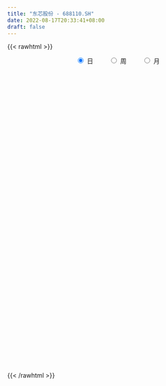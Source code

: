 ```yaml
---
title: "东芯股份 - 688110.SH"
date: 2022-08-17T20:33:41+08:00
draft: false
---
```

{{< rawhtml >}}
    <div style="text-align: center">
        <label style="padding: 1rem;"><input style="margin-right: .5rem" type="radio" name="period" value="D" checked onclick="period_change(this)">日</label>
        <label style="padding: 1rem;"><input style="margin-right: .5rem" type="radio" name="period" value="W" onclick="period_change(this)">周</label>
        <label style="padding: 1rem;"><input style="margin-right: .5rem" type="radio" name="period" value="M" onclick="period_change(this)">月</label>
    </div>
    <div id="chart" style="height: 700px;"></div> 
    <script type="text/javascript">
        const D_v = [631826.97,385174.94,328120.13,230292.98,174534.48,191096.89,97516.65,81701.58,95306.47,126074.34,93712.76,86096.55,62715.31,62239.72,64894.26,101977.08,68379.27,88574.88,54163.18,49659.93,41027.29,39864.22,48251.6,46298.62,49270.42,55874.49,47631.75,45659.91,55079.59,31940.09,31321.51,60303.04,29214.27,39940.38,39917.88,41265.6,40841.15,34895.72,32346.02,62085.89,32681.93,41271.04,35516.02,49714.42,36908.75,30422.12,77752.92,88193.91,88022.48,50972.21,48168.97,38821.99,34575.78,41113.65,90127.86,58801.35,124249.83,102082.5,111621.96,60761.47,43423.56,75013.79,74821.22,72215.8,41804.63,47387.5,54438.96,25985.67,36545.69,32066.31,25108.98,44286.5,40625.79,27455.06,31702.33,21495.69,30545.97,35298.26,43757.07,30878.49,24205.41,33311.06,25244.37,26717.06,19360.69,20384.98,21572.21,17899.8,34236.77,31607.44,31270.45,22809.73,77042.98,67820.04,38233.54,31237.79,40562.92,66002.24,37782.79,26747.47,28666.58,32084.28,24922.89,28457.12,21584.54,39329.6,43543.98,35484.44,22754.47,25610.37,20763.98,42095.51,46163.71,68161.29,86629.58,62950.89,65365.89,52099.95,53935.89,47453.13,48864.9,42416.53,45116.87,39815.65,38622.82,37491.49,41583.15,48692.73,45463.53,37755.53,72819.06,76327.72,58369.43,51845.46,59948.98,43394.18,52816.28,27125.06,36433.51,35169.68,62904.88,24978.73,23488.39,25589.75,24247.95,23467.55,28724.21,46291.26,37983.27,19810.49,21939.32,16830.73,30043.92,30679.3,28193.44,38010.98,50068.66,51911.88,131648.83,107489.18,97180.8,65688.32,92501.3,81265.19,48869.12,39877.51,32987.74]
const D_histogram = [0.0,0.089982906,0.3227024716,0.3288176586,0.2786236239,0.0732405365,-0.0605446454,-0.1895274846,-0.2674635387,-0.2014956413,-0.2391452466,-0.3487942299,-0.3776890437,-0.453786897,-0.4536153449,-0.312717283,-0.2345158547,-0.2642704177,-0.2408267409,-0.2657679345,-0.2814702082,-0.3186349882,-0.2517057835,-0.2577607843,-0.2008041172,-0.0609323289,0.0043765866,-0.0251550031,-0.1284797721,-0.1983188996,-0.2188060722,-0.3759045299,-0.444248422,-0.4995925114,-0.5331760256,-0.4576091011,-0.3127180956,-0.1714639056,-0.098215429,-0.1445978826,-0.18406777,-0.1075881852,-0.0030409933,0.1110721187,0.2064386881,0.275651026,0.343359208,0.5149208593,0.5244286423,0.5040608209,0.5191314219,0.5333810791,0.4940993797,0.4145402025,0.4265571267,0.3903472282,0.462126171,0.5367857737,0.5187689659,0.4449791772,0.2905845253,0.0012021927,-0.0219397314,-0.0109612763,-0.018714306,0.0062754009,-0.0803628947,-0.1199234854,-0.2048488945,-0.261596963,-0.2709477181,-0.3535058208,-0.3510945295,-0.3292137951,-0.252130659,-0.1739081974,-0.0903795113,-0.0472646565,-0.1867097575,-0.2420295953,-0.3611469642,-0.391930372,-0.3795188213,-0.2728105944,-0.2147175073,-0.1851841626,-0.1982901613,-0.2069883909,-0.4034491637,-0.5627877768,-0.5398901055,-0.506124692,-0.1853663457,0.1297646067,0.362011662,0.5146307614,0.6400759397,0.6689783411,0.7051673586,0.7015758738,0.6767453922,0.6517636436,0.5741806827,0.5321188478,0.5031022848,0.5336908008,0.422043807,0.3078237575,0.1870661516,0.086622006,0.0524793874,0.0864523716,0.1713517599,0.3203439651,0.5316002386,0.6406847156,0.6377079464,0.4547059124,0.3550483639,0.221423428,0.0442906143,-0.0634972475,-0.0754390014,-0.0845823985,-0.0964051605,-0.1416148096,-0.2369668111,-0.1737754147,-0.1226186444,-0.0916180206,0.0248883886,0.0126872315,0.0518897406,0.0139240692,-0.122142943,-0.2165602332,-0.2430531213,-0.2480039008,-0.2347986651,-0.2071797942,-0.3629553496,-0.4574834386,-0.4661433049,-0.4437169456,-0.4045233549,-0.3687165235,-0.3143711153,-0.2396894441,-0.2583764719,-0.2836007398,-0.2624523175,-0.233170497,-0.1449111879,-0.1484267929,-0.1202359949,-0.1461281406,-0.1033961541,-0.0043400723,0.2754457563,0.5013288169,0.6785283438,0.7295008867,0.7276545351,0.5922232617,0.501981373,0.3989774623,0.2982084381]
const D_fast = [0.0,0.1124786325,0.425873816,0.5141934176,0.5336552889,0.3465823357,0.1976609924,0.021296282,-0.1235056567,-0.1079116696,-0.2053475866,-0.4021951274,-0.5255122021,-0.7150567797,-0.8282890638,-0.7655703227,-0.745997858,-0.8418200255,-0.8785830339,-0.9699662111,-1.0560360369,-1.1728595639,-1.168856805,-1.2393520019,-1.2325963641,-1.107957658,-1.0415545959,-1.0773749364,-1.2128196483,-1.3322385008,-1.4074271914,-1.6585017816,-1.8379077792,-2.0181499964,-2.1850275171,-2.2238628678,-2.1571513863,-2.0587631727,-2.0100685532,-2.0926004776,-2.1780873074,-2.1285047689,-2.0247178254,-1.8828366836,-1.7358604423,-1.5977353478,-1.4441873639,-1.1438954977,-1.0032805541,-0.8976331703,-0.7527797139,-0.6051847869,-0.5209416413,-0.4968657679,-0.378209562,-0.3168326535,-0.1295221679,0.0793338782,0.1910093118,0.2284643175,0.1467157969,-0.1423659875,-0.1709928444,-0.1627547084,-0.1751863146,-0.1486277575,-0.2553567767,-0.3248982388,-0.4610358716,-0.5831831808,-0.6602708654,-0.8312054233,-0.9165677644,-0.9769904788,-0.9629400074,-0.9281945952,-0.8672607869,-0.8359620962,-1.0220846366,-1.1379118732,-1.3473159831,-1.4760819839,-1.5585501386,-1.5200445602,-1.51563085,-1.5323935459,-1.595072085,-1.6555174123,-1.952840476,-2.2528760334,-2.3649508884,-2.457716648,-2.1832998881,-1.835727784,-1.5129778132,-1.2317010234,-0.9462368602,-0.7500898735,-0.5376090164,-0.3658065328,-0.2214506663,-0.083491504,-0.0175292943,0.0734385828,0.170197591,0.3342088072,0.3280727652,0.2908086551,0.216817587,0.138028943,0.1170061712,0.1725922484,0.3003295766,0.5294077731,0.8735641063,1.1428197621,1.2992699795,1.2299444236,1.2190489661,1.1407798872,0.974719727,0.8510575534,0.8202560492,0.7899670524,0.7540430003,0.6734296488,0.5188359445,0.5385834873,0.5590855964,0.567181715,0.6899102215,0.6808808722,0.7330558164,0.6985711623,0.5319684144,0.3834110659,0.2961548975,0.2292031427,0.1837087122,0.1595326346,-0.0869817582,-0.2958807069,-0.4210763994,-0.5095792765,-0.5715165246,-0.6278888241,-0.6521361946,-0.6373768844,-0.7206580302,-0.8167824831,-0.8612471401,-0.8902579439,-0.8382264318,-0.878848735,-0.8807169358,-0.9431411166,-0.9262581686,-0.8282871049,-0.4796398372,-0.1284245724,0.2184070405,0.4517548051,0.6318220873,0.6444466293,0.6797000839,0.6764405387,0.650223624]
const D_slow = [0.0,0.0224957265,0.1031713444,0.185375759,0.255031665,0.2733417991,0.2582056378,0.2108237666,0.143957882,0.0935839717,0.03379766,-0.0534008975,-0.1478231584,-0.2612698827,-0.3746737189,-0.4528530396,-0.5114820033,-0.5775496077,-0.637756293,-0.7041982766,-0.7745658287,-0.8542245757,-0.9171510216,-0.9815912176,-1.0317922469,-1.0470253291,-1.0459311825,-1.0522199333,-1.0843398763,-1.1339196012,-1.1886211192,-1.2825972517,-1.3936593572,-1.518557485,-1.6518514914,-1.7662537667,-1.8444332906,-1.887299267,-1.9118531243,-1.9480025949,-1.9940195374,-2.0209165837,-2.0216768321,-1.9939088024,-1.9422991304,-1.8733863738,-1.7875465719,-1.658816357,-1.5277091964,-1.4016939912,-1.2719111357,-1.138565866,-1.015041021,-0.9114059704,-0.8047666887,-0.7071798817,-0.5916483389,-0.4574518955,-0.327759654,-0.2165148597,-0.1438687284,-0.1435681802,-0.1490531131,-0.1517934321,-0.1564720086,-0.1549031584,-0.1749938821,-0.2049747534,-0.256186977,-0.3215862178,-0.3893231473,-0.4776996025,-0.5654732349,-0.6477766837,-0.7108093484,-0.7542863978,-0.7768812756,-0.7886974397,-0.8353748791,-0.8958822779,-0.9861690189,-1.0841516119,-1.1790313173,-1.2472339659,-1.3009133427,-1.3472093833,-1.3967819237,-1.4485290214,-1.5493913123,-1.6900882565,-1.8250607829,-1.9515919559,-1.9979335424,-1.9654923907,-1.8749894752,-1.7463317848,-1.5863127999,-1.4190682146,-1.242776375,-1.0673824065,-0.8981960585,-0.7352551476,-0.5917099769,-0.458680265,-0.3329046938,-0.1994819936,-0.0939710418,-0.0170151024,0.0297514355,0.051406937,0.0645267838,0.0861398767,0.1289778167,0.209063808,0.3419638676,0.5021350465,0.6615620331,0.7752385112,0.8640006022,0.9193564592,0.9304291128,0.9145548009,0.8956950505,0.8745494509,0.8504481608,0.8150444584,0.7558027556,0.7123589019,0.6817042408,0.6587997357,0.6650218328,0.6681936407,0.6811660758,0.6846470931,0.6541113574,0.5999712991,0.5392080188,0.4772070436,0.4185073773,0.3667124288,0.2759735914,0.1616027317,0.0450669055,-0.0658623309,-0.1669931697,-0.2591723005,-0.3377650794,-0.3976874404,-0.4622815583,-0.5331817433,-0.5987948227,-0.6570874469,-0.6933152439,-0.7304219421,-0.7604809408,-0.797012976,-0.8228620145,-0.8239470326,-0.7550855935,-0.6297533893,-0.4601213033,-0.2777460816,-0.0958324478,0.0522233676,0.1777187108,0.2774630764,0.3520151859]
const D_data = [['2021-12-10', 50.0, 46.75, 44.7, 52.14],['2021-12-13', 48.1, 48.16, 47.12, 50.77],['2021-12-14', 47.4, 51.0, 46.5, 51.73],['2021-12-15', 51.0, 49.09, 49.05, 52.67],['2021-12-16', 48.78, 48.54, 48.05, 50.48],['2021-12-17', 48.54, 46.08, 45.8, 48.99],['2021-12-20', 45.2, 46.1, 45.15, 46.64],['2021-12-21', 46.0, 45.38, 44.75, 46.39],['2021-12-22', 45.76, 45.3, 45.3, 46.8],['2021-12-23', 45.64, 46.9, 44.88, 47.39],['2021-12-24', 46.97, 45.51, 45.51, 47.3],['2021-12-27', 45.0, 43.97, 43.88, 46.13],['2021-12-28', 44.15, 44.3, 43.45, 44.72],['2021-12-29', 44.29, 43.06, 43.01, 44.29],['2021-12-30', 43.05, 43.4, 42.98, 44.26],['2021-12-31', 44.28, 45.18, 43.65, 46.42],['2022-01-04', 45.47, 44.7, 44.38, 45.7],['2022-01-05', 44.9, 43.2, 42.5, 45.35],['2022-01-06', 42.81, 43.56, 42.6, 43.85],['2022-01-07', 43.21, 42.65, 42.64, 43.77],['2022-01-10', 42.9, 42.33, 41.37, 42.9],['2022-01-11', 42.02, 41.56, 41.46, 42.58],['2022-01-12', 41.75, 42.59, 41.7, 42.67],['2022-01-13', 42.25, 41.5, 41.46, 42.41],['2022-01-14', 41.6, 42.1, 41.48, 42.76],['2022-01-17', 42.3, 43.42, 42.0, 43.45],['2022-01-18', 43.29, 42.87, 42.66, 43.78],['2022-01-19', 42.0, 41.62, 41.49, 42.71],['2022-01-20', 41.73, 40.12, 40.0, 41.94],['2022-01-21', 40.2, 39.78, 39.51, 40.35],['2022-01-24', 39.95, 39.82, 39.6, 40.37],['2022-01-25', 39.63, 37.21, 37.21, 39.9],['2022-01-26', 37.2, 37.19, 36.9, 37.74],['2022-01-27', 37.63, 36.43, 36.35, 38.08],['2022-01-28', 36.9, 35.82, 35.6, 36.95],['2022-02-07', 37.2, 36.66, 36.31, 37.5],['2022-02-08', 36.68, 37.56, 36.27, 37.59],['2022-02-09', 37.56, 37.83, 37.06, 37.96],['2022-02-10', 37.91, 37.18, 37.09, 38.23],['2022-02-11', 36.76, 35.38, 35.1, 36.89],['2022-02-14', 34.7, 34.82, 34.53, 35.26],['2022-02-15', 34.93, 35.97, 34.91, 36.19],['2022-02-16', 36.3, 36.48, 35.9, 36.66],['2022-02-17', 36.05, 36.95, 36.05, 37.77],['2022-02-18', 36.6, 37.13, 36.57, 37.49],['2022-02-21', 36.81, 37.17, 36.66, 37.4],['2022-02-22', 36.65, 37.51, 35.7, 39.0],['2022-02-23', 37.7, 39.56, 37.7, 39.69],['2022-02-24', 39.58, 38.21, 37.62, 39.78],['2022-02-25', 39.1, 38.01, 38.01, 39.5],['2022-02-28', 37.9, 38.66, 37.8, 39.48],['2022-03-01', 38.9, 38.98, 38.08, 39.13],['2022-03-02', 38.5, 38.5, 38.03, 38.97],['2022-03-03', 38.8, 37.9, 37.7, 39.14],['2022-03-04', 37.27, 39.08, 37.25, 40.56],['2022-03-07', 39.2, 38.63, 38.3, 39.77],['2022-03-08', 38.33, 40.33, 38.2, 41.22],['2022-03-09', 40.33, 41.09, 39.16, 41.39],['2022-03-10', 42.2, 40.45, 40.19, 42.5],['2022-03-11', 39.86, 39.85, 39.15, 40.38],['2022-03-14', 39.48, 38.49, 38.49, 39.6],['2022-03-15', 38.19, 35.69, 35.63, 38.36],['2022-03-16', 36.77, 38.15, 35.44, 38.47],['2022-03-17', 38.5, 38.51, 38.37, 39.65],['2022-03-18', 38.6, 38.25, 38.01, 39.08],['2022-03-21', 38.09, 38.68, 37.61, 38.85],['2022-03-22', 38.35, 37.06, 36.96, 38.5],['2022-03-23', 37.17, 37.2, 36.96, 37.63],['2022-03-24', 36.75, 36.13, 35.95, 37.0],['2022-03-25', 36.45, 35.87, 35.8, 36.86],['2022-03-28', 35.46, 36.02, 35.12, 36.46],['2022-03-29', 36.26, 34.54, 34.44, 36.34],['2022-03-30', 34.8, 35.03, 34.44, 35.18],['2022-03-31', 34.88, 34.98, 34.78, 35.35],['2022-04-01', 34.5, 35.61, 34.5, 36.33],['2022-04-06', 35.15, 35.77, 35.11, 35.99],['2022-04-07', 35.71, 36.06, 35.23, 36.41],['2022-04-08', 35.95, 35.73, 35.4, 36.64],['2022-04-11', 35.33, 32.97, 32.95, 35.58],['2022-04-12', 32.81, 33.2, 31.77, 33.27],['2022-04-13', 33.0, 31.55, 31.41, 33.03],['2022-04-14', 31.77, 31.8, 30.92, 32.36],['2022-04-15', 31.2, 31.82, 30.9, 32.09],['2022-04-18', 32.2, 32.89, 31.93, 33.07],['2022-04-19', 32.6, 32.35, 32.22, 32.85],['2022-04-20', 32.29, 31.88, 31.5, 32.65],['2022-04-21', 31.46, 31.04, 30.9, 32.42],['2022-04-22', 30.42, 30.67, 30.42, 31.41],['2022-04-25', 30.4, 27.3, 27.3, 30.4],['2022-04-26', 27.13, 26.18, 25.93, 27.86],['2022-04-27', 25.66, 27.4, 25.3, 27.4],['2022-04-28', 27.4, 27.0, 26.44, 27.46],['2022-04-29', 32.32, 31.0, 29.4, 32.4],['2022-05-05', 30.8, 32.35, 30.8, 33.13],['2022-05-06', 31.5, 32.72, 31.31, 32.77],['2022-05-09', 32.5, 32.86, 32.02, 32.97],['2022-05-10', 32.1, 33.5, 31.9, 34.06],['2022-05-11', 33.5, 33.02, 33.01, 34.95],['2022-05-12', 32.55, 33.65, 32.53, 34.05],['2022-05-13', 33.82, 33.64, 33.31, 34.18],['2022-05-16', 34.13, 33.71, 33.56, 34.58],['2022-05-17', 33.51, 33.99, 33.45, 34.24],['2022-05-18', 33.86, 33.45, 33.42, 34.24],['2022-05-19', 32.78, 33.94, 32.77, 34.23],['2022-05-20', 33.89, 34.27, 33.89, 34.44],['2022-05-23', 34.6, 35.4, 33.92, 35.74],['2022-05-24', 35.2, 33.76, 33.76, 35.2],['2022-05-25', 33.76, 33.4, 32.74, 34.16],['2022-05-26', 33.1, 32.88, 32.52, 33.42],['2022-05-27', 33.05, 32.65, 32.56, 34.05],['2022-05-30', 32.71, 33.18, 32.57, 33.65],['2022-05-31', 32.88, 34.1, 32.36, 34.45],['2022-06-01', 34.03, 35.18, 33.98, 35.5],['2022-06-02', 34.92, 36.84, 34.68, 37.37],['2022-06-06', 37.36, 38.98, 37.11, 40.2],['2022-06-07', 38.85, 39.1, 38.2, 39.79],['2022-06-08', 38.96, 38.58, 37.83, 40.38],['2022-06-09', 38.58, 36.36, 36.2, 38.85],['2022-06-10', 36.1, 37.08, 35.72, 37.15],['2022-06-13', 36.65, 36.38, 36.07, 37.5],['2022-06-14', 36.14, 35.23, 34.42, 36.38],['2022-06-15', 35.4, 35.45, 35.4, 36.68],['2022-06-16', 35.79, 36.4, 35.5, 37.03],['2022-06-17', 36.12, 36.44, 35.8, 37.08],['2022-06-20', 36.56, 36.4, 36.15, 37.12],['2022-06-21', 36.43, 35.85, 35.3, 36.77],['2022-06-22', 35.7, 34.8, 34.8, 36.08],['2022-06-23', 34.95, 36.64, 34.79, 36.68],['2022-06-24', 36.93, 36.78, 36.5, 37.66],['2022-06-27', 37.04, 36.76, 36.27, 37.28],['2022-06-28', 36.8, 38.3, 35.79, 38.79],['2022-06-29', 38.0, 37.08, 36.9, 39.07],['2022-06-30', 36.99, 37.92, 36.98, 38.39],['2022-07-01', 37.99, 37.08, 36.91, 38.6],['2022-07-04', 36.34, 35.43, 34.75, 36.47],['2022-07-05', 35.71, 35.28, 34.48, 36.26],['2022-07-06', 35.12, 35.7, 35.07, 36.97],['2022-07-07', 35.81, 35.76, 35.0, 36.09],['2022-07-08', 36.08, 35.88, 35.81, 36.86],['2022-07-11', 35.7, 36.05, 35.06, 36.24],['2022-07-12', 35.92, 33.22, 33.18, 36.08],['2022-07-13', 33.44, 33.01, 32.85, 33.6],['2022-07-14', 33.01, 33.45, 32.71, 33.93],['2022-07-15', 33.1, 33.51, 33.1, 34.44],['2022-07-18', 33.64, 33.53, 33.02, 34.0],['2022-07-19', 33.44, 33.35, 32.93, 33.75],['2022-07-20', 33.62, 33.51, 33.37, 34.23],['2022-07-21', 33.43, 33.84, 32.93, 34.77],['2022-07-22', 33.65, 32.56, 32.4, 33.8],['2022-07-25', 32.29, 32.07, 31.91, 32.98],['2022-07-26', 32.17, 32.34, 31.3, 32.37],['2022-07-27', 32.2, 32.29, 31.94, 32.51],['2022-07-28', 32.5, 33.1, 32.5, 33.42],['2022-07-29', 32.97, 31.96, 31.81, 33.32],['2022-08-01', 31.78, 32.21, 30.75, 32.33],['2022-08-02', 31.91, 31.32, 30.68, 32.07],['2022-08-03', 31.49, 32.01, 31.36, 33.15],['2022-08-04', 32.42, 32.94, 32.39, 33.57],['2022-08-05', 33.26, 36.23, 33.17, 36.77],['2022-08-08', 36.49, 37.14, 35.9, 37.45],['2022-08-09', 36.6, 38.02, 36.43, 38.12],['2022-08-10', 37.4, 37.57, 36.97, 38.22],['2022-08-11', 37.99, 37.6, 37.51, 38.95],['2022-08-12', 37.47, 36.08, 36.08, 38.18],['2022-08-15', 36.07, 36.49, 35.7, 36.89],['2022-08-16', 36.45, 36.2, 35.91, 37.2],['2022-08-17', 36.17, 36.0, 35.67, 36.5]]
const W_v = [631826.97,1309219.4199999999,494311.7999999999,377922.92,260777.26,224712.15,236185.83,200697.08,211434.38,196092.16,335363.64,252808.25,457517.11,307279.0,196424.13,169178.66,87339.92,157396.4,105934.74,196967.37,106053.58,202333.21,135715.41,166722.86,177184.49,320982.2,223667.08,211853.72,297117.2,219718.01,172131.43,160714.24,119303.76,299833.79,444124.79,121734.37]
const W_histogram = [0.0,-0.0427578348,-0.1035947955,-0.1570218753,-0.3430448253,-0.4752838246,-0.6787538957,-1.0193179365,-1.2009954833,-1.1310642214,-0.9600387881,-0.720301444,-0.4675678194,-0.3701192739,-0.4240430224,-0.4337572932,-0.3900133487,-0.5713522264,-0.7068235933,-0.7103833238,-0.5407511292,-0.321279641,-0.0998497685,-0.0321623041,0.3064680398,0.5443902945,0.6493180726,0.726448385,0.7779040566,0.713070473,0.5024558223,0.3009850751,0.1374571554,0.3167621988,0.4187527959,0.4704504943]
const W_fast = [0.0,-0.0534472934,-0.1401829531,-0.2328655017,-0.5046496581,-0.7557096135,-1.1288681585,-1.7242616834,-2.2061881011,-2.4190228945,-2.4880071583,-2.4283451751,-2.2925035054,-2.2875847783,-2.4475192825,-2.5656728765,-2.6194322692,-2.9436092035,-3.2557864688,-3.4369420302,-3.4024976179,-3.26334604,-3.0668786095,-3.0072317212,-2.5919843674,-2.217964539,-1.9507072428,-1.6919648342,-1.4460331484,-1.3325991137,-1.4175998089,-1.5438242873,-1.6729879181,-1.414492325,-1.207813529,-1.0385032069]
const W_slow = [0.0,-0.0106894587,-0.0365881576,-0.0758436264,-0.1616048327,-0.2804257889,-0.4501142628,-0.7049437469,-1.0051926178,-1.2879586731,-1.5279683701,-1.7080437311,-1.824935686,-1.9174655044,-2.0234762601,-2.1319155833,-2.2294189205,-2.3722569771,-2.5489628754,-2.7265587064,-2.8617464887,-2.942066399,-2.9670288411,-2.9750694171,-2.8984524072,-2.7623548335,-2.6000253154,-2.4184132191,-2.223937205,-2.0456695867,-1.9200556312,-1.8448093624,-1.8104450735,-1.7312545238,-1.6265663249,-1.5089537013]
const W_data = [['2021-12-10', 50.0, 46.75, 44.7, 52.14],['2021-12-17', 48.1, 46.08, 45.8, 52.67],['2021-12-24', 45.2, 45.51, 44.75, 47.39],['2021-12-31', 45.0, 45.18, 42.98, 46.42],['2022-01-07', 45.47, 42.65, 42.5, 45.7],['2022-01-14', 42.9, 42.1, 41.37, 42.9],['2022-01-21', 42.3, 39.78, 39.51, 43.78],['2022-01-28', 39.95, 35.82, 35.6, 40.37],['2022-02-11', 37.2, 35.38, 35.1, 38.23],['2022-02-18', 34.7, 37.13, 34.53, 37.77],['2022-02-25', 36.81, 38.01, 35.7, 39.78],['2022-03-04', 37.9, 39.08, 37.25, 40.56],['2022-03-11', 39.2, 39.85, 38.2, 42.5],['2022-03-18', 39.48, 38.25, 35.44, 39.65],['2022-03-25', 38.09, 35.87, 35.8, 38.85],['2022-04-01', 35.46, 35.61, 34.44, 36.46],['2022-04-08', 35.15, 35.73, 35.11, 36.64],['2022-04-15', 35.33, 31.82, 30.9, 35.58],['2022-04-22', 32.2, 30.67, 30.42, 33.07],['2022-04-29', 30.4, 31.0, 25.3, 32.4],['2022-05-06', 30.8, 32.72, 30.8, 33.13],['2022-05-13', 32.5, 33.64, 31.9, 34.95],['2022-05-20', 34.13, 34.27, 32.77, 34.58],['2022-05-27', 34.6, 32.65, 32.52, 35.74],['2022-06-02', 32.71, 36.84, 32.36, 37.37],['2022-06-10', 37.36, 37.08, 35.72, 40.38],['2022-06-17', 36.65, 36.44, 34.42, 37.5],['2022-06-24', 36.56, 36.78, 34.79, 37.66],['2022-07-01', 37.04, 37.08, 35.79, 39.07],['2022-07-08', 36.34, 35.88, 34.48, 36.97],['2022-07-15', 35.7, 33.51, 32.71, 36.24],['2022-07-22', 33.64, 32.56, 32.4, 34.77],['2022-07-29', 32.29, 31.96, 31.3, 33.42],['2022-08-05', 31.78, 36.23, 30.68, 36.77],['2022-08-12', 36.49, 36.08, 35.9, 38.95],['2022-08-19', 36.07, 36.0, 35.67, 37.2]]
const M_v = [2813281.1099999999,922372.3200000001,791059.1499999999,1303335.8500000001,579340.76,673684.5499999999,1116099.74,723712.9,865692.9500000001]
const M_histogram = [0.0,-0.5973333333,-0.7578134853,-1.0504338495,-1.4272886437,-1.3821024563,-1.0256590836,-1.1146101553,-0.8373458138]
const M_fast = [0.0,-0.7466666667,-1.0966001899,-1.6518290165,-2.3855059717,-2.6858453984,-2.5858167965,-2.9534204071,-2.885492519]
const M_slow = [0.0,-0.1493333333,-0.3387867047,-0.601395167,-0.958217328,-1.303742942,-1.5601577129,-1.8388102518,-2.0481467052]
const M_data = [['2021-12-31', 50.0, 45.18, 42.98, 52.67],['2022-01-28', 45.47, 35.82, 35.6, 45.7],['2022-02-28', 37.2, 38.66, 34.53, 39.78],['2022-03-31', 38.9, 34.98, 34.44, 42.5],['2022-04-29', 34.5, 31.0, 25.3, 36.64],['2022-05-31', 30.8, 34.1, 30.8, 35.74],['2022-06-30', 34.03, 37.92, 33.98, 40.38],['2022-07-29', 37.99, 31.96, 31.3, 38.6],['2022-08-31', 31.78, 36.0, 30.68, 38.95]]
        const D_a = [null,null,null,52.67,null,null,null,null,null,null,null,null,null,null,null,null,null,null,null,null,41.37,null,null,null,null,null,43.78,null,null,null,null,null,null,null,35.6,null,null,null,null,null,null,null,null,null,null,null,null,null,null,null,null,null,null,null,null,null,null,null,42.5,null,null,null,null,null,null,null,null,null,null,null,null,34.44,null,null,null,null,null,36.64,null,null,null,null,null,null,null,null,null,null,null,null,25.3,null,null,null,null,null,null,34.95,null,null,null,null,null,null,null,null,null,null,32.52,null,null,null,null,null,null,null,40.38,null,null,null,34.42,null,null,null,null,null,null,null,null,null,null,39.07,null,null,null,null,null,null,null,null,null,null,32.71,null,null,null,null,34.77,null,null,null,null,null,null,null,30.68,null,null,null,null,null,null,38.95,null,null,null,null]
const W_a = [null,52.67,null,null,null,null,null,null,null,null,null,null,null,null,null,null,null,null,null,25.3,null,null,null,null,null,40.38,null,null,null,null,null,null,null,30.68,null,null]
const M_a = [null,null,null,null,25.3,null,null,null,null]
        const D_b = [[{ coord: ['2021-12-15', 43.78] }, { coord: ['2022-03-10', 41.37] }],[{ coord: ['2022-03-29', 34.95] }, { coord: ['2022-08-02', 34.44] }]]
const W_b = [[{ coord: ['2021-12-17', 40.38] }, { coord: ['2022-08-05', 30.68] }]]
const M_b = []
    </script>
{{< /rawhtml >}}